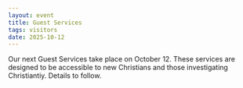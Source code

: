 ```yaml
---
layout: event
title: Guest Services
tags: visitors
date: 2025-10-12
---
```


Our next Guest Services take place on October 12. These services are designed to be accessible to new Christians and those investigating Christiantiy. Details to follow.
<!--excerpt end-->

